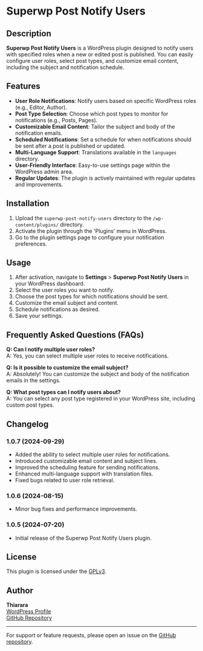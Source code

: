 # Superwp Post Notify Users

## Description

**Superwp Post Notify Users** is a WordPress plugin designed to notify users with specified roles when a new or edited post is published. You can easily configure user roles, select post types, and customize email content, including the subject and notification schedule.

## Features

- **User Role Notifications**: Notify users based on specific WordPress roles (e.g., Editor, Author).
- **Post Type Selection**: Choose which post types to monitor for notifications (e.g., Posts, Pages).
- **Customizable Email Content**: Tailor the subject and body of the notification emails.
- **Scheduled Notifications**: Set a schedule for when notifications should be sent after a post is published or updated.
- **Multi-Language Support**: Translations available in the `languages` directory.
- **User-Friendly Interface**: Easy-to-use settings page within the WordPress admin area.
- **Regular Updates**: The plugin is actively maintained with regular updates and improvements.

## Installation

1. Upload the `superwp-post-notify-users` directory to the `/wp-content/plugins/` directory.
2. Activate the plugin through the 'Plugins' menu in WordPress.
3. Go to the plugin settings page to configure your notification preferences.

## Usage

1. After activation, navigate to **Settings** > **Superwp Post Notify Users** in your WordPress dashboard.
2. Select the user roles you want to notify.
3. Choose the post types for which notifications should be sent.
4. Customize the email subject and content.
5. Schedule notifications as desired.
6. Save your settings.

## Frequently Asked Questions (FAQs)

**Q: Can I notify multiple user roles?**  
A: Yes, you can select multiple user roles to receive notifications.

**Q: Is it possible to customize the email subject?**  
A: Absolutely! You can customize the subject and body of the notification emails in the settings.

**Q: What post types can I notify users about?**  
A: You can select any post type registered in your WordPress site, including custom post types.

## Changelog

### 1.0.7 (2024-09-29)
- Added the ability to select multiple user roles for notifications.
- Introduced customizable email content and subject lines.
- Improved the scheduling feature for sending notifications.
- Enhanced multi-language support with translation files.
- Fixed bugs related to user role retrieval.

### 1.0.6 (2024-08-15)
- Minor bug fixes and performance improvements.

### 1.0.5 (2024-07-20)
- Initial release of the Superwp Post Notify Users plugin.

## License

This plugin is licensed under the [GPLv3](https://www.gnu.org/licenses/gpl-3.0.html).

## Author

**Thiarara**  
[WordPress Profile](https://profiles.wordpress.org/thiarara/)  
[GitHub Repository](https://github.com/Thiararapeter/Superwp-Post-Notify-Users)

---

For support or feature requests, please open an issue on the [GitHub repository](https://github.com/Thiararapeter/Superwp-Post-Notify-Users).
